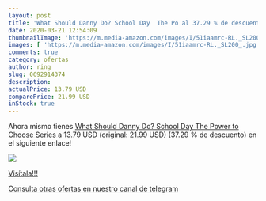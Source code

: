 ```yaml
---
layout: post
title: 'What Should Danny Do? School Day  The Po al 37.29 % de descuento'
date: 2020-03-21 12:54:09
thumbnailImage: 'https://m.media-amazon.com/images/I/51iaamrc-RL._SL200_.jpg'
images: [ 'https://m.media-amazon.com/images/I/51iaamrc-RL._SL200_.jpg' ]
comments: true
category: ofertas
author: ring
slug: 0692914374
description:
actualPrice: 13.79 USD
comparePrice: 21.99 USD
inStock: true
---
```


Ahora mismo tienes [What Should Danny Do? School Day  The Power to Choose Series ](https://www.amazon.com/dp/0692914374/?tag=redken08-20) a 13.79 USD (original: 21.99 USD) (37.29 %  de descuento) en el siguiente enlace!

[![](https://m.media-amazon.com/images/I/51iaamrc-RL._SL200_.jpg)](https://www.amazon.com/dp/0692914374/?tag=redken08-20)

[Visítala!!!](https://www.amazon.com/dp/0692914374/?tag=redken08-20)

[Consulta otras ofertas en nuestro canal de telegram](https://t.me/s/ofertas25)
